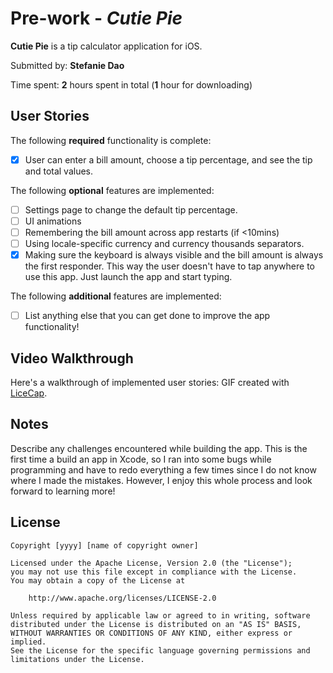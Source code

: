# Pre-work - *Cutie Pie*

**Cutie Pie** is a tip calculator application for iOS.

Submitted by: **Stefanie Dao**

Time spent: **2** hours spent in total (**1** hour for downloading)

## User Stories

The following **required** functionality is complete:

* [X] User can enter a bill amount, choose a tip percentage, and see the tip and total values.

The following **optional** features are implemented:
* [ ] Settings page to change the default tip percentage.
* [ ] UI animations
* [ ] Remembering the bill amount across app restarts (if <10mins)
* [ ] Using locale-specific currency and currency thousands separators.
* [X] Making sure the keyboard is always visible and the bill amount is always the first responder. This way the user doesn't have to tap anywhere to use this app. Just launch the app and start typing.

The following **additional** features are implemented:

- [ ] List anything else that you can get done to improve the app functionality!

## Video Walkthrough 

Here's a walkthrough of implemented user stories:
GIF created with [LiceCap](http://www.cockos.com/licecap/).

## Notes

Describe any challenges encountered while building the app.
This is the first time a build an app in Xcode, so I ran into some bugs while programming and have to redo everything a few times since I do not know where I made the mistakes.
However, I enjoy this whole process and look forward to learning more!

## License

    Copyright [yyyy] [name of copyright owner]

    Licensed under the Apache License, Version 2.0 (the "License");
    you may not use this file except in compliance with the License.
    You may obtain a copy of the License at

        http://www.apache.org/licenses/LICENSE-2.0

    Unless required by applicable law or agreed to in writing, software
    distributed under the License is distributed on an "AS IS" BASIS,
    WITHOUT WARRANTIES OR CONDITIONS OF ANY KIND, either express or implied.
    See the License for the specific language governing permissions and
    limitations under the License.
